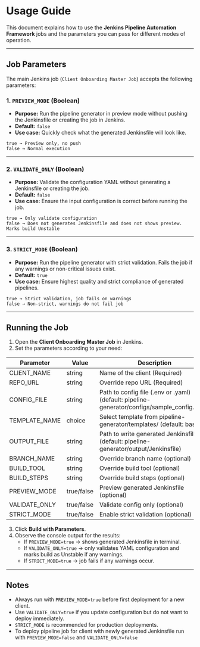 # Usage Guide

This document explains how to use the **Jenkins Pipeline Automation Framework** jobs and the parameters you can pass for different modes of operation.

---

## Job Parameters

The main Jenkins job (`Client Onboarding Master Job`) accepts the following parameters:

### 1. `PREVIEW_MODE` (Boolean)

- **Purpose:** Run the pipeline generator in preview mode without pushing the Jenkinsfile or creating the job in Jenkins.
- **Default:** `false`
- **Use case:** Quickly check what the generated Jenkinsfile will look like.
  
```text
true → Preview only, no push
false → Normal execution
```

---

### 2. `VALIDATE_ONLY` (Boolean)

- **Purpose:** Validate the configuration YAML without generating a Jenkinsfile or creating the job.
- **Default:** `false`
- **Use case:** Ensure the input configuration is correct before running the job.
  
```text
true → Only validate configuration
false → Does not generates Jenkinsfile and does not shows preview. Marks build Unstable
```

---

### 3. `STRICT_MODE` (Boolean)

- **Purpose:** Run the pipeline generator with strict validation. Fails the job if any warnings or non-critical issues exist.
- **Default:** `true`
- **Use case:** Ensure highest quality and strict compliance of generated pipelines.
  
```text
true → Strict validation, job fails on warnings
false → Non-strict, warnings do not fail job
```

---

## Running the Job

1. Open the **Client Onboarding Master Job** in Jenkins.
2. Set the parameters according to your need:

| Parameter        | Value | Description                       |
|------------------|-------|-----------------------------------|
| CLIENT_NAME      | string    | Name of the client (Required) |
| REPO_URL         | string    | Override repo URL (Required)  |
| CONFIG_FILE      | string    | Path to config file (.env or .yaml) (default: pipeline-generator/configs/sample_config.yaml) |
| TEMPLATE_NAME    | choice    | Select template from pipeline-generator/templates/ (default: basic) | 
| OUTPUT_FILE      | string    | Path to write generated Jenkinsfile (default: pipeline-generator/output/Jenkinsfile) |
| BRANCH_NAME      | string    | Override branch name (optional) |
| BUILD_TOOL       | string    | Override build tool (optional) |
| BUILD_STEPS      | string    | Override build steps (optional) |
| PREVIEW_MODE     | true/false | Preview generated Jenkinsfile (optional) |
| VALIDATE_ONLY    | true/false | Validate config only (optional) |
| STRICT_MODE      | true/false | Enable strict validation (optional) |

3. Click **Build with Parameters**.
4. Observe the console output for the results:
   - If `PREVIEW_MODE=true` → shows generated Jenkinsfile in terminal.
   - If `VALIDATE_ONLY=true` → only validates YAML configuration and marks build as Unstable if any warnings.
   - If `STRICT_MODE=true` → job fails if any warnings occur.

---

## Notes

- Always run with `PREVIEW_MODE=true` before first deployment for a new client.
- Use `VALIDATE_ONLY=true` if you update configuration but do not want to deploy immediately.
- `STRICT_MODE` is recommended for production deployments.
- To deploy pipeline job for client with newly generated Jenkinsfile run with `PREVIEW_MODE=false` and `VALIDATE_ONLY=false`
